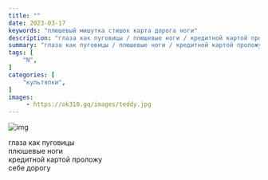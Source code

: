 ```yaml
---
title: ""
date: 2023-03-17
keywords: "плюшевый мишутка стишок карта дорога ноги"
description: "глаза как пуговицы / плюшевые ноги / кредитной картой проложу / себе дорогу"
summary: "глаза как пуговицы / плюшевые ноги / кредитной картой проложу / себе дорогу"
tags: [
    "N",
]
categories: [
    "культяпки",
]
images:
     - https://ok310.gq/images/teddy.jpg
---
```


![img](/images/teddy.jpg)

глаза как пуговицы<br>
плюшевые ноги<br>
кредитной картой проложу<br>
себе дорогу
